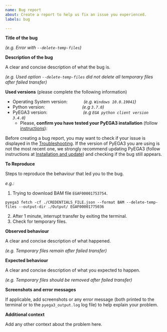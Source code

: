 ```yaml
---
name: Bug report
about: Create a report to help us fix an issue you experienced.
labels: bug

---
```


**Title of the bug**

*(e.g. Error with `--delete-temp-files`)*

**Description of the bug**

A clear and concise description of what the bug is.

*(e.g. Used option `--delete-temp-files` did not delete all temporary files after failed transfer)*

**Used versions** (please complete the following information)
 - Operating System version: &nbsp;&nbsp;&nbsp;&nbsp;&nbsp;&nbsp;&nbsp;&nbsp;&nbsp;&nbsp;&nbsp;&nbsp;*(e.g. `Windows 10.0.19041`)*
 - Python version: &nbsp;&nbsp;&nbsp;&nbsp;&nbsp;&nbsp;&nbsp;&nbsp;&nbsp;&nbsp;&nbsp;&nbsp;&nbsp;&nbsp;&nbsp;&nbsp;&nbsp;&nbsp;&nbsp;&nbsp;&nbsp;&nbsp;&nbsp;&nbsp;&nbsp;&nbsp;&nbsp;&nbsp;&nbsp;*(e.g `3.7.0`)*
 - PyEGA3 version: &nbsp;&nbsp;&nbsp;&nbsp;&nbsp;&nbsp;&nbsp;&nbsp;&nbsp;&nbsp;&nbsp;&nbsp;&nbsp;&nbsp;&nbsp;&nbsp;&nbsp;&nbsp;&nbsp;&nbsp;&nbsp;&nbsp;&nbsp;&nbsp;&nbsp;&nbsp;&nbsp; *(e.g `EGA python client version 3.4.0`)*
     - Please, **confirm you have tested your PyEGA3 installation** (follow [instructions](https://github.com/EGA-archive/ega-download-client#testing-pyega3-installation#Testing-pyEGA3-installation)):

Before creating a bug report, you may want to check if your issue is displayed in the [Troubleshooting](https://github.com/EGA-archive/ega-download-client#Troubleshooting). If the version of PyEGA3 you are using is not the most recent one, we strongly recommend updating PyEGA3 (follow instructions at [Installation and update](https://github.com/EGA-archive/ega-download-client#Installation-and-update)) and checking if the bug still appears.

**To Reproduce**

Steps to reproduce the behaviour that led you to the bug.

*e.g.:*
1. Trying to download BAM file `EGAF00001753754`.
```
pyega3 fetch -cf ./CREDENTIALS_FILE.json --format BAM --delete-temp-files --output-dir ./Output/ EGAF00001775036
```
2. After 1 minute, interrupt transfer by exiting the terminal.
3. Check for temporary files.

**Observed behaviour**

A clear and concise description of what happened.

*(e.g. Temporary files remain after failed transfer)*

**Expected behaviour**

A clear and concise description of what you expected to happen.

*(e.g. Temporary files should be removed after failed transfer)*

**Screenshots and error messages**

If applicable, add screenshots or any error message (both printed to the terminal or to the `pyega3_output.log` log file) to help explain your problem.

**Additional context**

Add any other context about the problem here.
